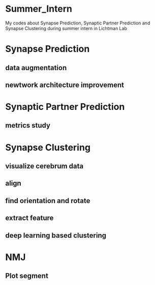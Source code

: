 # Summer_Intern
My codes about Synapse Prediction, Synaptic Partner Prediction and Synapse Clustering during summer intern in Lichtman Lab


# Synapse Prediction
## data augmentation

## newtwork architecture improvement

# Synaptic Partner Prediction 
## metrics study

# Synapse Clustering
## visualize cerebrum data
## align
## find orientation and rotate
## extract feature
## deep learning based clustering

# NMJ
## Plot segment
